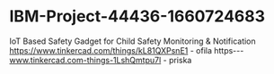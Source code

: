 # IBM-Project-44436-1660724683
IoT Based Safety Gadget for Child Safety Monitoring &amp; Notification
https://www.tinkercad.com/things/kL81QXPsnE1   - ofila
https---www.tinkercad.com-things-1LshQmtpu7l  - priska
